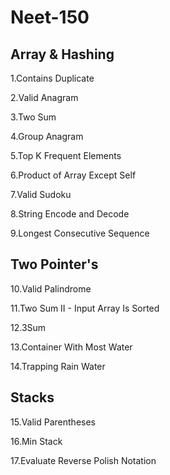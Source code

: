 # Neet-150
## Array & Hashing
1.Contains Duplicate

2.Valid Anagram

3.Two Sum

4.Group Anagram

5.Top K Frequent Elements

6.Product of Array Except Self

7.Valid Sudoku

8.String Encode and Decode

9.Longest Consecutive Sequence

## Two Pointer's
10.Valid Palindrome

11.Two Sum II - Input Array Is Sorted

12.3Sum

13.Container With Most Water

14.Trapping Rain Water

## Stacks
15.Valid Parentheses

16.Min Stack

17.Evaluate Reverse Polish Notation
